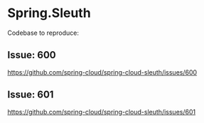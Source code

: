 # Spring.Sleuth
Codebase to reproduce:

## Issue: 600

https://github.com/spring-cloud/spring-cloud-sleuth/issues/600

## Issue: 601

https://github.com/spring-cloud/spring-cloud-sleuth/issues/601
